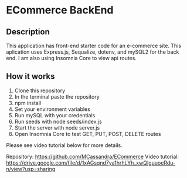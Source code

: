 # ECommerce BackEnd


## Description
This application has front-end starter code for an e-commerce site. This aplication uses Express.js, Sequalize, dotenv, and mySQL2 for the back end. I am also using Insomnia Core to view api routes. 

## How it works
1. Clone this repository  
2. In the terminal paste the repository   
3. npm install  
4. Set your environment variables   
5. Run mySQL with your credentials  
6. Run seeds with node seeds/index.js  
7. Start the server with node server.js
8. Open Insomnia Core to test GET, PUT, POST, DELETE routes

Please see video tutorial below for more details.

Repository: https://github.com/MCassandra/ECommerce 
Video tutorial: https://drive.google.com/file/d/1xAGsqnd7ya1hrhLYh_xwQIguuoeRdu-n/view?usp=sharing